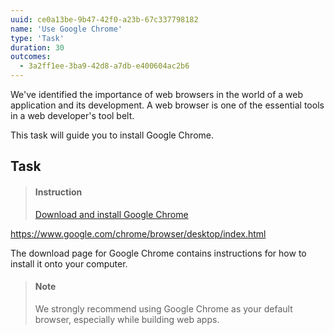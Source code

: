 ```yaml
---
uuid: ce0a13be-9b47-42f0-a23b-67c337798182
name: 'Use Google Chrome'
type: 'Task'
duration: 30
outcomes:
  - 3a2ff1ee-3ba9-42d8-a7db-e400604ac2b6
---
```


We've identified the importance of web browsers in the world of a web application and its development. A web browser is one of the essential tools in a web developer's tool belt.

This task will guide you to install Google Chrome.

## Task

> #### Instruction
> [Download and install Google Chrome](https://www.google.com/chrome/browser/desktop/index.html)

<https://www.google.com/chrome/browser/desktop/index.html>

The download page for Google Chrome contains instructions for how to install it onto your computer.

> #### Note
> We strongly recommend using Google Chrome as your default browser, especially while building web apps.
